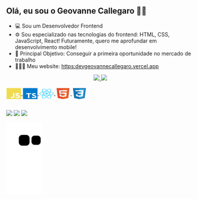 ## Olá, eu sou o Geovanne Callegaro 👋🏼

- 💻 Sou um Desenvolvedor Frontend
- ⚙ Sou especializado nas tecnologias do frontend: HTML, CSS, JavaScript, React! Futuramente, quero me aprofundar em desenvolvimento mobile!
- 🌱 Principal Objetivo: Conseguir a primeira oportunidade no mercado de trabalho
- 👨🏼‍💻 Meu website: <a href = "https://devgeovannecallegaro.vercel.app" target="_blank">https:devgeovannecallegaro.vercel.app</a>

<div align="center">
  <a href="https://github.com/geovannecallegaro">
  <img height="180em" src="https://github-readme-stats.vercel.app/api?username=geovannecallegaro&show_icons=true&theme=dark&include_all_commits=true&count_private=true"/>
  <img height="180em" src="https://github-readme-stats.vercel.app/api/top-langs/?username=geovannecallegaro&layout=compact&langs_count=7&theme=dark"/>
</div>
  
<div style="display: inline_block"><br>
  <img align="center" alt="Geovanne-Js" height="30" width="40" src="https://raw.githubusercontent.com/devicons/devicon/master/icons/javascript/javascript-plain.svg">
  <img align="center" alt="Geovanne-Ts" height="30" width="40" src="https://raw.githubusercontent.com/devicons/devicon/master/icons/typescript/typescript-plain.svg">
  <img align="center" alt="Geovanne-React" height="30" width="40" src="https://raw.githubusercontent.com/devicons/devicon/master/icons/react/react-original.svg">
  <img align="center" alt="Geovanne-HTML" height="30" width="40" src="https://raw.githubusercontent.com/devicons/devicon/master/icons/html5/html5-original.svg">
  <img align="center" alt="Geovanne-CSS" height="30" width="40" src="https://raw.githubusercontent.com/devicons/devicon/master/icons/css3/css3-original.svg">

  ##

 <div> 
  <a href="https://instagram.com/geovanne_ca" target="_blank"><img src="https://img.shields.io/badge/-Instagram-%23E4405F?style=for-the-badge&logo=instagram&logoColor=white" target="_blank"></a>
  <a href = "mailto:callegarog00@gmail.com"><img src="https://img.shields.io/badge/-Gmail-%23333?style=for-the-badge&logo=gmail&logoColor=white" target="_blank"></a>
  <a href="https://www.linkedin.com/in/geovanne-callegaro-76b1a8216/" target="_blank"><img src="https://img.shields.io/badge/-LinkedIn-%230077B5?style=for-the-badge&logo=linkedin&logoColor=white" target="_blank"></a> 
 
  ![Snake animation](https://github.com/geovannecallegaro/geovannecallegaro/blob/output/github-contribution-grid-snake.svg)
 
</div>
